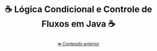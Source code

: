 # <p align="center"> ☕ Lógica Condicional e Controle de Fluxos em Java ☕

  [<p align="center"> ⬅️ Conteúdo anterior](https://github.com/vitoriadevalois/java-developer-bootcamp/blob/main/conteudos/variaveis-dados-operadores.md)
